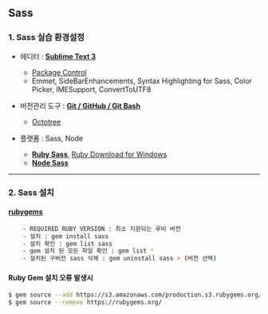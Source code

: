 ## Sass 

### 1. Sass 실습 환경설정

- 에디터 : **[Sublime Text 3](https://www.sublimetext.com/3)**
	* [Package Control](https://packagecontrol.io/)
	* Emmet, SideBarEnhancements, Syntax Highlighting for Sass, Color Picker, IMESupport, ConvertToUTF8

- 버전관리 도구 : **[Git / GitHub / Git Bash](https://git-scm.com/)**
	* [Octotree](https://chrome.google.com/webstore/detail/octotree/bkhaagjahfmjljalopjnoealnfndnagc)

- 플랫폼 : Sass, Node
	* **[Ruby Sass](http://sass-lang.com/)**, [Ruby Download for Windows](http://rubyinstaller.org/)
	* **[Node Sass](https://github.com/sass/node-sass)**

-----------------------------------------

### 2. Sass 설치

#### **[rubygems](https://rubygems.org/gems/sass)**
```sh
	- REQUIRED RUBY VERSION : 최소 지원되는 루비 버전
	- 설치 : gem install sass
	- 설치 확인 : gem list sass
	- gem 설치 된 모든 파일 확인 : gem list *
	- 설치된 구버전 sass 삭제 : gem uninstall sass > (버전 선택)
```

#### Ruby Gem 설치 오류 발생시 

```sh
$ gem source --add https://s3.amazonaws.com/production.s3.rubygems.org/
$ gem source --remove https://rubygems.org/
```
